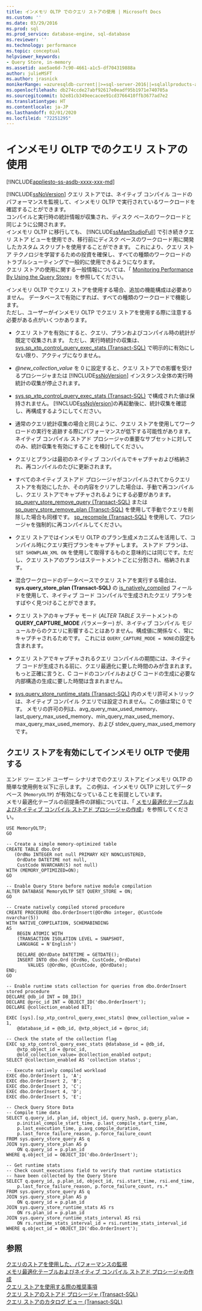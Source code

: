 ```yaml
---
title: インメモリ OLTP でのクエリ ストアの使用 | Microsoft Docs
ms.custom: ''
ms.date: 03/29/2016
ms.prod: sql
ms.prod_service: database-engine, sql-database
ms.reviewer: ''
ms.technology: performance
ms.topic: conceptual
helpviewer_keywords:
- Query Store, in-memory
ms.assetid: aae5ae6d-7c90-4661-a1c5-df704319888a
author: julieMSFT
ms.author: jrasnick
monikerRange: =azuresqldb-current||>=sql-server-2016||=sqlallproducts-allversions||>=sql-server-linux-2017||=azuresqldb-mi-current
ms.openlocfilehash: db274ccde27abf92617e0eadf95b1971e740705a
ms.sourcegitcommit: b2e81cb349eecacee91cd3766410ffb3677ad7e2
ms.translationtype: HT
ms.contentlocale: ja-JP
ms.lasthandoff: 02/01/2020
ms.locfileid: "72251295"
---
```

# <a name="using-the-query-store-with-in-memory-oltp"></a>インメモリ OLTP でのクエリ ストアの使用
[!INCLUDE[appliesto-ss-asdb-xxxx-xxx-md](../../includes/appliesto-ss-asdb-xxxx-xxx-md.md)]

  [!INCLUDE[ssNoVersion](../../includes/ssnoversion-md.md)] クエリ ストアでは、ネイティブ コンパイル コードのパフォーマンスを監視して、インメモリ OLTP で実行されているワークロードを確認することができます。  
コンパイルと実行時の統計情報が収集され、ディスク ベースのワークロードと同じように公開されます。   
インメモリ OLTP に移行しても、 [!INCLUDE[ssManStudioFull](../../includes/ssmanstudiofull-md.md)] で引き続きクエリ ストア ビューを使用でき、移行前にディスク ベースのワークロード用に開発したカスタム スクリプトを使用することができます。 これにより、クエリ ストア テクノロジを学習するための投資を確保し、すべての種類のワークロードのトラブルシューティングで一般的に使用できるようになります。  
クエリ ストアの使用に関する一般情報については、「 [Monitoring Performance By Using the Query Store](../../relational-databases/performance/monitoring-performance-by-using-the-query-store.md)」を参照してください。  
  
 インメモリ OLTP でクエリ ストアを使用する場合、追加の機能構成は必要ありません。 データベースで有効にすれば、すべての種類のワークロードで機能します。   
ただし、ユーザーがインメモリ OLTP でクエリ ストアを使用する際に注意する必要がある点がいくつかあります。  
  
-   クエリ ストアを有効にすると、クエリ、プランおよびコンパイル時の統計が既定で収集されます。 ただし、実行時統計の収集は、[sys.sp_xtp_control_query_exec_stats &#40;Transact-SQL&#41;](../../relational-databases/system-stored-procedures/sys-sp-xtp-control-query-exec-stats-transact-sql.md) で明示的に有効にしない限り、アクティブになりません。  
  
-   *\@new_collection_value* を 0 に設定すると、クエリ ストアでの影響を受けるプロシージャまたは [!INCLUDE[ssNoVersion](../../includes/ssnoversion-md.md)] インスタンス全体の実行時統計の収集が停止されます。  
  
-   [sys.sp_xtp_control_query_exec_stats &#40;Transact-SQL&#41;](../../relational-databases/system-stored-procedures/sys-sp-xtp-control-query-exec-stats-transact-sql.md) で構成された値は保持されません。 [!INCLUDE[ssNoVersion](../../includes/ssnoversion-md.md)]の再起動後に、統計収集を確認し、再構成するようにしてください。  
  
-   通常のクエリ統計収集の場合と同じように、クエリ ストアを使用してワークロードの実行を追跡する際にパフォーマンスが低下する可能性があります。 ネイティブ コンパイル ストアド プロシージャの重要なサブセットに対してのみ、統計収集を有効にすることを検討してください。  
  
-   クエリとプランは最初のネイティブ コンパイルでキャプチャおよび格納され、再コンパイルのたびに更新されます。  
  
-   すべてのネイティブ ストアド プロシージャがコンパイルされてからクエリ ストアを有効にしたか、その内容をクリアした場合は、手動で再コンパイルし、クエリ ストアでキャプチャされるようにする必要があります。 [sp_query_store_remove_query &#40;Transact-SQL&#41;](../../relational-databases/system-stored-procedures/sp-query-store-remove-query-transact-sql.md) または [sp_query_store_remove_plan &#40;Transct-SQL&#41;](../../relational-databases/system-stored-procedures/sp-query-store-remove-plan-transct-sql.md) を使用して手動でクエリを削除した場合も同様です。 [sp_recompile &#40;Transact-SQL&#41;](../../relational-databases/system-stored-procedures/sp-recompile-transact-sql.md) を使用して、プロシージャを強制的に再コンパイルしてください。  
  
-   クエリ ストアではインメモリ OLTP のプラン生成メカニズムを活用して、コンパイル時にクエリ実行プランをキャプチャします。 ストアド プランは、 `SET SHOWPLAN_XML ON` を使用して取得するものと意味的には同じです。ただし、クエリ ストアのプランはステートメントごとに分割され、格納されます。  
    
-   混合ワークロードのデータベースでクエリ ストアを実行する場合は、**sys.query_store_plan &#40;Transact-SQL&#41;** の [is_natively_compiled](../../relational-databases/system-catalog-views/sys-query-store-plan-transact-sql.md) フィールドを使用して、ネイティブ コード コンパイルで生成されたクエリ プランをすばやく見つけることができます。  
  
-   クエリ ストアのキャプチャ モード (*ALTER TABLE* ステートメントの **QUERY_CAPTURE_MODE** パラメーター) が、ネイティブ コンパイル モジュールからのクエリに影響することはありません。構成値に関係なく、常にキャプチャされるためです。 これには `QUERY_CAPTURE_MODE = NONE`の設定も含まれます。  
  
-   クエリ ストアでキャプチャされるクエリ コンパイルの期間には、ネイティブ コードが生成される前に、クエリ最適化に要した時間のみが含まれます。 もっと正確に言うと、C コードのコンパイルおよび C コードの生成に必要な内部構造の生成に要した時間は含まれません。  
  
-   [sys.query_store_runtime_stats &#40;Transact-SQL&#41;](../../relational-databases/system-catalog-views/sys-query-store-runtime-stats-transact-sql.md) 内のメモリ許可メトリックは、ネイティブ コンパイル クエリでは設定されません。この値は常に 0 です。 メモリの許可の列は、avg_query_max_used_memory、last_query_max_used_memory、min_query_max_used_memory、max_query_max_used_memory、および stdev_query_max_used_memory です。  
  
## <a name="enabling-and-using-query-store-with-in-memory-oltp"></a>クエリ ストアを有効にしてインメモリ OLTP で使用する  
 エンド ツー エンド ユーザー シナリオでのクエリ ストアとインメモリ OLTP の簡単な使用例を以下に示します。 この例は、インメモリ OLTP に対してデータベース (`MemoryOLTP`) が有効になっていることを前提としています。  
    メモリ最適化テーブルの前提条件の詳細については、「 [メモリ最適化テーブルおよびネイティブ コンパイル ストアド プロシージャの作成](../../relational-databases/in-memory-oltp/creating-a-memory-optimized-table-and-a-natively-compiled-stored-procedure.md)」を参照してください。  
  
```  
USE MemoryOLTP;  
GO  
  
-- Create a simple memory-optimized table   
CREATE TABLE dbo.Ord  
   (OrdNo INTEGER not null PRIMARY KEY NONCLUSTERED,   
    OrdDate DATETIME not null,   
    CustCode NVARCHAR(5) not null)   
WITH (MEMORY_OPTIMIZED=ON);  
GO  
  
-- Enable Query Store before native module compilation  
ALTER DATABASE MemoryOLTP SET QUERY_STORE = ON;  
GO  
  
-- Create natively compiled stored procedure  
CREATE PROCEDURE dbo.OrderInsert(@OrdNo integer, @CustCode nvarchar(5))  
WITH NATIVE_COMPILATION, SCHEMABINDING  
AS   
    BEGIN ATOMIC WITH  
    (TRANSACTION ISOLATION LEVEL = SNAPSHOT,  
    LANGUAGE = N'English')  
  
    DECLARE @OrdDate DATETIME = GETDATE();  
    INSERT INTO dbo.Ord (OrdNo, CustCode, OrdDate)   
        VALUES (@OrdNo, @CustCode, @OrdDate);  
END;  
GO  
  
-- Enable runtime stats collection for queries from dbo.OrderInsert stored procedure  
DECLARE @db_id INT = DB_ID()  
DECLARE @proc_id INT = OBJECT_ID('dbo.OrderInsert');  
DECLARE @collection_enabled BIT;  
  
EXEC [sys].[sp_xtp_control_query_exec_stats] @new_collection_value = 1,   
    @database_id = @db_id, @xtp_object_id = @proc_id;  
  
-- Check the state of the collection flag  
EXEC sp_xtp_control_query_exec_stats @database_id = @db_id,   
    @xtp_object_id = @proc_id,   
    @old_collection_value= @collection_enabled output;  
SELECT @collection_enabled AS 'collection status';  
  
-- Execute natively compiled workload  
EXEC dbo.OrderInsert 1, 'A';  
EXEC dbo.OrderInsert 2, 'B';  
EXEC dbo.OrderInsert 3, 'C';  
EXEC dbo.OrderInsert 4, 'D';  
EXEC dbo.OrderInsert 5, 'E';  
  
-- Check Query Store Data  
-- Compile time data  
SELECT q.query_id, plan_id, object_id, query_hash, p.query_plan,  
    p.initial_compile_start_time, p.last_compile_start_time,   
    p.last_execution_time, p.avg_compile_duration,  
    p.last_force_failure_reason, p.force_failure_count  
FROM sys.query_store_query AS q  
JOIN sys.query_store_plan AS p   
    ON q.query_id = p.plan_id  
WHERE q.object_id = OBJECT_ID('dbo.OrderInsert');  
  
-- Get runtime stats  
-- Check count_executions field to verify that runtime statistics   
-- have been collected by the Query Store  
SELECT q.query_id, p.plan_id, object_id, rsi.start_time, rsi.end_time,    
    p.last_force_failure_reason, p.force_failure_count, rs.*  
FROM sys.query_store_query AS q  
JOIN sys.query_store_plan AS p   
    ON q.query_id = p.plan_id  
JOIN sys.query_store_runtime_stats AS rs   
    ON rs.plan_id = p.plan_id  
JOIN sys.query_store_runtime_stats_interval AS rsi   
    ON rs.runtime_stats_interval_id = rsi.runtime_stats_interval_id  
WHERE q.object_id = OBJECT_ID('dbo.OrderInsert');  
```  
  
## <a name="see-also"></a>参照  
 [クエリのストアを使用した、パフォーマンスの監視](../../relational-databases/performance/monitoring-performance-by-using-the-query-store.md)   
 [メモリ最適化テーブルおよびネイティブ コンパイル ストアド プロシージャの作成](../../relational-databases/in-memory-oltp/creating-a-memory-optimized-table-and-a-natively-compiled-stored-procedure.md)   
 [クエリ ストアを使用する際の推奨事項](../../relational-databases/performance/best-practice-with-the-query-store.md)   
 [クエリ ストアのストアド プロシージャ &#40;Transact-SQL&#41;](../../relational-databases/system-stored-procedures/query-store-stored-procedures-transact-sql.md)   
 [クエリ ストアのカタログ ビュー &#40;Transact-SQL&#41;](../../relational-databases/system-catalog-views/query-store-catalog-views-transact-sql.md)  
  
  

